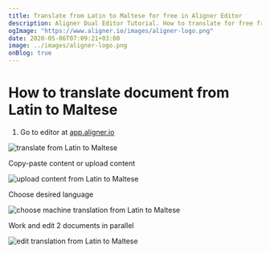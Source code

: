 ```yaml
---
title: Translate from Latin to Maltese for free in Aligner Editor
description: Aligner Dual Editor Tutorial. How to translate for free from Latin to Maltese. Aligner is multilingual document management platform. 
ogImage: "https://www.aligner.io/images/aligner-logo.png"
date: 2020-05-06T07:09:21+03:00
image: ../images/aligner-logo.png
onBlog: true
---
```


# How to translate document from Latin to Maltese

1. Go to editor at [app.aligner.io](https://app.aligner.io "Aligner App web page")

![translate from Latin to Maltese](../aligner-blank-editor.png "translate from Latin to Maltese")

Copy-paste content or upload content

![upload content from Latin to Maltese](../aligner-uploaded-document.png "upload content from Latin to Maltese")

Choose desired language

![choose machine translation from Latin to Maltese](../aligner-language-dropdown.png "choose machine translation from Latin to Maltese")

Work and edit 2 documents in parallel

![edit translation from Latin to Maltese](../aligner-double-sitded-editor.png "edit translation from Latin to Maltese")

